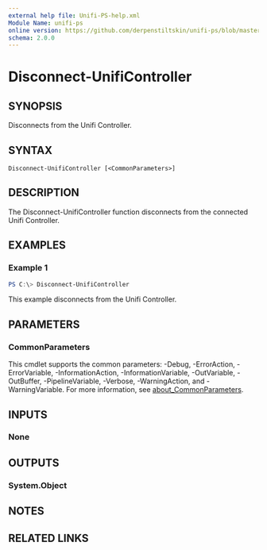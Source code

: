 ```yaml
---
external help file: Unifi-PS-help.xml
Module Name: unifi-ps
online version: https://github.com/derpenstiltskin/unifi-ps/blob/master/docs/Disconnect-UnifiController.md
schema: 2.0.0
---
```


# Disconnect-UnifiController

## SYNOPSIS
Disconnects from the Unifi Controller.

## SYNTAX

```
Disconnect-UnifiController [<CommonParameters>]
```

## DESCRIPTION
The Disconnect-UnifiController function disconnects from the connected Unifi Controller.

## EXAMPLES

### Example 1
```powershell
PS C:\> Disconnect-UnifiController
```

This example disconnects from the Unifi Controller.

## PARAMETERS

### CommonParameters
This cmdlet supports the common parameters: -Debug, -ErrorAction, -ErrorVariable, -InformationAction, -InformationVariable, -OutVariable, -OutBuffer, -PipelineVariable, -Verbose, -WarningAction, and -WarningVariable. For more information, see [about_CommonParameters](http://go.microsoft.com/fwlink/?LinkID=113216).

## INPUTS

### None
## OUTPUTS

### System.Object
## NOTES

## RELATED LINKS
